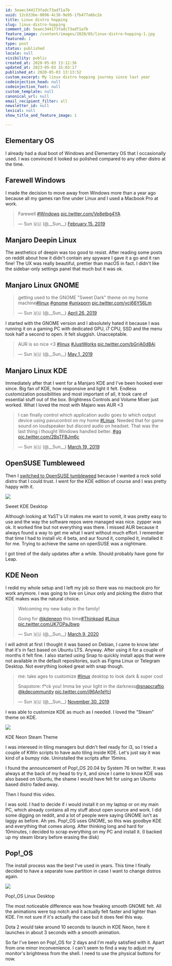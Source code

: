 ```yaml
---
id: 5eaec344173fadc73adf1a7b
uuid: 12cb33be-0896-4c36-9e95-1fb477a6bc2e
title: Linux distro hopping
slug: linux-distro-hopping
comment_id: 5eaec344173fadc73adf1a7b
feature_image: /content/images/2020/05/linux-distro-hopping-1.jpg
featured: 1
type: post
status: published
locale: null
visibility: public
created_at: 2020-05-03 13:12:36
updated_at: 2023-05-03 15:03:17
published_at: 2020-05-03 13:13:52
custom_excerpt: My linux distro hopping journey since last year
codeinjection_head: null
codeinjection_foot: null
custom_template: null
canonical_url: null
email_recipient_filter: all
newsletter_id: null
lexical: null
show_title_and_feature_image: 1

---
```


## Elementary OS

I already had a dual boot of Windows and Elementary OS that I occasionally used. I was convinced it looked so polished compared to any other distro at the time.

## Farewell Windows

I made the decision to move away from Windows more than a year ago because all my games ran fine under Linux and I used a Macbook Pro at work.

> Farewell [#Windows](https://twitter.com/hashtag/Windows?src=hash&ref_src=twsrc%5Etfw) [pic.twitter.com/Ve8etbg4YA](https://t.co/Ve8etbg4YA)
> 
> — Sun 🇲🇺 (@\_\_Sun\_\_) [February 15, 2019](https://twitter.com/__Sun__/status/1096438362389528576?ref_src=twsrc%5Etfw)

## Manjaro Deepin Linux

The aesthetics of deepin was too good to resist. After reading some posts on reddit about how it didn't contain any spyware I gave it a go and it ran fine! The UX was really beautiful, prettier than macOS in fact. I didn't like the sidebar-only settings panel that much but it was ok.

## Manjaro Linux GNOME

> getting used to the GNOME "Sweet Dark" theme on my home machine[#linux](https://twitter.com/hashtag/linux?src=hash&ref_src=twsrc%5Etfw) [#gnome](https://twitter.com/hashtag/gnome?src=hash&ref_src=twsrc%5Etfw) [#unixporn](https://twitter.com/hashtag/unixporn?src=hash&ref_src=twsrc%5Etfw) [pic.twitter.com/ycj66Y56Lm](https://t.co/ycj66Y56Lm)
> 
> — Sun 🇲🇺 (@\_\_Sun\_\_) [April 26, 2019](https://twitter.com/__Sun__/status/1121837988525355009?ref_src=twsrc%5Etfw)

I started with the GNOME version and I absolutely hated it because I was running it on a gaming PC with dedicated GPU, i7 CPU, SSD and the menu took half a second to open. It felt sluggish. Unacceptable.

> AUR is so nice <3 [#linux](https://twitter.com/hashtag/linux?src=hash&ref_src=twsrc%5Etfw) [#JustWorks](https://twitter.com/hashtag/JustWorks?src=hash&ref_src=twsrc%5Etfw) [pic.twitter.com/bGrjA0d8Ai](https://t.co/bGrjA0d8Ai)
> 
> — Sun 🇲🇺 (@\_\_Sun\_\_) [May 1, 2019](https://twitter.com/__Sun__/status/1123489349704802305?ref_src=twsrc%5Etfw)

## Manjaro Linux KDE

Immediately after that I went for a Manjaro KDE and I've been hooked ever since. Big fan of KDE, how responsive and light it felt. Endless customization possibilities and most important of all, it took care of essential stuff out of the box. Brightness Controls and Volume Mixer just worked. What I loved the most with Majaro was AUR <3

> I can finally control which application audio goes to which output device using pavucontrol on my home [#Linux](https://twitter.com/hashtag/Linux?src=hash&ref_src=twsrc%5Etfw). Needed that for game sound on loudspeaker but discord audio on headset. That was the last thing i thought Windows handled better. [#gg](https://twitter.com/hashtag/gg?src=hash&ref_src=twsrc%5Etfw) [pic.twitter.com/2BsTFBJm6c](https://t.co/2BsTFBJm6c)
> 
> — Sun 🇲🇺 (@\_\_Sun\_\_) [March 19, 2019](https://twitter.com/__Sun__/status/1108013306818641920?ref_src=twsrc%5Etfw)

## OpenSUSE Tumbleweed

Then I [switched to OpenSUSE tumbleweed](https://twitter.com/__Sun__/status/1145006304500617217?ref_src=twsrc%5Etfw%7Ctwcamp%5Etweetembed%7Ctwterm%5E1145006304500617217&ref_url=http%3A%2F%2Flocalhost%3A3000%2Fblog%2Flinux-distro-hopping) because I wanted a rock solid distro that I could trust. I went for the KDE edition of course and I was pretty happy with it.

![](/content/images/2020/05/sweet-kde-desktop-linux.jpg)

Sweet KDE Desktop

Although looking at YaST's UI makes me want to vomit, it was pretty easy to use and the way the software repos were managed was nice. zypper was ok. It worked fine but not everything was there. I missed AUR because it always found a way to get me what I want without much effort. I remember that time I had to install vlc 4 beta, and aur found it, compiled it, installed it for me. Trying to achieve the same on openSUSE was a nightmare.

I got tired of the daily updates after a while. Should probably have gone for Leap.

## KDE Neon

I redid my whole setup and I left my job so there was no macbook pro for work anymore. I was going to live on Linux only and picking the distro that KDE makes was the natural choice.

> Welcoming my new baby in the family!  
>   
> Going for [@kdeneon](https://twitter.com/KdeNeon?ref_src=twsrc%5Etfw) this time[#Thinkpad](https://twitter.com/hashtag/Thinkpad?src=hash&ref_src=twsrc%5Etfw) [#Linux](https://twitter.com/hashtag/Linux?src=hash&ref_src=twsrc%5Etfw) [pic.twitter.com/JK7OPaJbwp](https://t.co/JK7OPaJbwp)
> 
> — Sun 🇲🇺 (@\_\_Sun\_\_) [March 9, 2020](https://twitter.com/__Sun__/status/1236943232006852608?ref_src=twsrc%5Etfw)

I will admit at first I thought it was based on Debian, I came to know later that it's in fact based on Ubuntu LTS. Anyway. After using it for a couple of months it felt fine. I also started using Snap to quickly install apps that were not available in the default repositories, such as Figma Linux or Telegram Desktop. Not everything looked great with snap though.

> me: take ages to customize [#linux](https://twitter.com/hashtag/linux?src=hash&ref_src=twsrc%5Etfw) desktop to look dark & super cool  
>   
> Snapstore: f\*ck you! Imma be your light in the darkness[@snapcraftio](https://twitter.com/snapcraftio?ref_src=twsrc%5Etfw) [@kdecommunity](https://twitter.com/kdecommunity?ref_src=twsrc%5Etfw) [pic.twitter.com/j96An1eYcI](https://t.co/j96An1eYcI)
> 
> — Sun 🇲🇺 (@\_\_Sun\_\_) [November 30, 2019](https://twitter.com/__Sun__/status/1200765276620349442?ref_src=twsrc%5Etfw)

I was able to customize KDE as much as I needed. I loved the "Steam" theme on KDE.

![](/content/images/2020/05/kde-neo-steam-linux-desktop.jpg)

KDE Neon Steam Theme

I was interesed in tiling managers but didn't feel ready for i3, so I tried a couple of KWin scripts to have auto tiling inside KDE. Let's just say it was kind of a bumpy ride. Uninstalled the scripts after 15mins.

I found the announcement of Pop!\_OS 20.04 by System 76 on twitter. It was always at the back of my head to try it, and since I came to know KDE was also based on Ubuntu, the shame I would have felt for using an Ubuntu based distro faded away.

Then I found this video.

I was sold. I had to decide if i would install it on my laptop or on my main PC, which already contains all my stuff about open source and work. I did some digging on reddit, and a lot of people were saying GNOME isn't as laggy as before. Ah yes. Pop!\_OS uses GNOME, so this was goodbye KDE and everything that comes along. After thinking long and hard for 10minutes, i decided to scrap everything on my PC and install it. (I backed up my steam library before erasing the disk)

## Pop!\_OS

The install process was the best I've used in years. This time I finally decided to have a separate `home` partition in case I want to change distros again.

![](/content/images/2020/05/popos-linux-desktop-gnome.jpg)

Pop!\_OS Linux Desktop

The most noticeable difference was how freaking smooth GNOME felt. All the animations were top notch and it actually felt faster and lighter than KDE. I'm not sure if it's actually the case but it does feel this way.

Dota 2 would take around 10 seconds to launch in KDE Neon, here it launches in about 3 seconds with a smooth animation.

So far I've been on Pop!\_OS for 2 days and I'm really satisfied with it. Apart from one minor inconvenience. I can't seem to find a way to adjust my monitor's brightness from the shell. I need to use the physical buttons for now.
